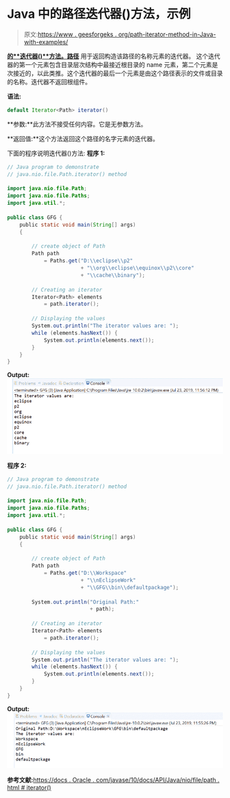 # Java 中的路径迭代器()方法，示例

> 原文:[https://www . geesforgeks . org/path-iterator-method-in-Java-with-examples/](https://www.geeksforgeeks.org/path-iterator-method-in-java-with-examples/)

**[的**迭代器()**方法。](https://www.geeksforgeeks.org/tag/java-nio-file-package/)[路径](https://www.geeksforgeeks.org/tag/java-path/)** 用于返回构造该路径的名称元素的迭代器。
这个迭代器的第一个元素包含目录层次结构中最接近根目录的 name 元素，第二个元素是次接近的，以此类推。这个迭代器的最后一个元素是由这个路径表示的文件或目录的名称。迭代器不返回根组件。

**语法:**

```java
default Iterator<Path> iterator()

```

**参数:**此方法不接受任何内容。它是无参数方法。

**返回值:**这个方法返回这个路径的名字元素的迭代器。

下面的程序说明迭代器()方法:
**程序 1:**

```java
// Java program to demonstrate
// java.nio.file.Path.iterator() method

import java.nio.file.Path;
import java.nio.file.Paths;
import java.util.*;

public class GFG {
    public static void main(String[] args)
    {

        // create object of Path
        Path path
            = Paths.get("D:\\eclipse\\p2"
                        + "\\org\\eclipse\\equinox\\p2\\core"
                        + "\\cache\\binary");

        // Creating an iterator
        Iterator<Path> elements
            = path.iterator();

        // Displaying the values
        System.out.println("The iterator values are: ");
        while (elements.hasNext()) {
            System.out.println(elements.next());
        }
    }
}
```

**Output:**![](img/4271426420745b1740ef2af52c87f536.png)

**程序 2:**

```java
// Java program to demonstrate
// java.nio.file.Path.iterator() method

import java.nio.file.Path;
import java.nio.file.Paths;
import java.util.*;

public class GFG {
    public static void main(String[] args)
    {

        // create object of Path
        Path path
            = Paths.get("D:\\Workspace"
                        + "\\nEclipseWork"
                        + "\\GFG\\bin\\defaultpackage");

        System.out.println("Original Path:"
                           + path);

        // Creating an iterator
        Iterator<Path> elements
            = path.iterator();

        // Displaying the values
        System.out.println("The iterator values are: ");
        while (elements.hasNext()) {
            System.out.println(elements.next());
        }
    }
}
```

**Output:**![](img/6a43b1ef57b142d92c205dea1e375532.png)

**参考文献:**[https://docs . Oracle . com/javase/10/docs/API/Java/nio/file/path . html # iterator()](https://docs.oracle.com/javase/10/docs/api/java/nio/file/Path.html#iterator())